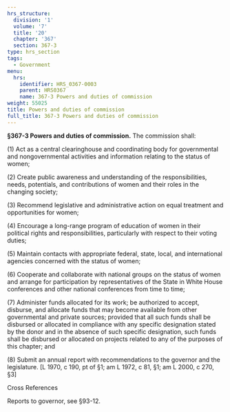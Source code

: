 ```yaml
---
hrs_structure:
  division: '1'
  volume: '7'
  title: '20'
  chapter: '367'
  section: 367-3
type: hrs_section
tags:
  - Government
menu:
  hrs:
    identifier: HRS_0367-0003
    parent: HRS0367
    name: 367-3 Powers and duties of commission
weight: 55025
title: Powers and duties of commission
full_title: 367-3 Powers and duties of commission
---
```

**§367-3 Powers and duties of commission.** The commission shall:

(1) Act as a central clearinghouse and coordinating body for governmental and nongovernmental activities and information relating to the status of women;

(2) Create public awareness and understanding of the responsibilities, needs, potentials, and contributions of women and their roles in the changing society;

(3) Recommend legislative and administrative action on equal treatment and opportunities for women;

(4) Encourage a long-range program of education of women in their political rights and responsibilities, particularly with respect to their voting duties;

(5) Maintain contacts with appropriate federal, state, local, and international agencies concerned with the status of women;

(6) Cooperate and collaborate with national groups on the status of women and arrange for participation by representatives of the State in White House conferences and other national conferences from time to time;

(7) Administer funds allocated for its work; be authorized to accept, disburse, and allocate funds that may become available from other governmental and private sources; provided that all such funds shall be disbursed or allocated in compliance with any specific designation stated by the donor and in the absence of such specific designation, such funds shall be disbursed or allocated on projects related to any of the purposes of this chapter; and

(8) Submit an annual report with recommendations to the governor and the legislature. [L 1970, c 190, pt of §1; am L 1972, c 81, §1; am L 2000, c 270, §3]

Cross References

Reports to governor, see §93-12.